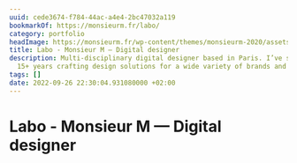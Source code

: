 ```yaml
---
uuid: cede3674-f784-44ac-a4e4-2bc47032a119
bookmarkOf: https://monsieurm.fr/labo/
category: portfolio
headImage: https://monsieurm.fr/wp-content/themes/monsieurm-2020/assets/images/share-img-monsieurm-1200x630.jpg
title: Labo - Monsieur M — Digital designer
description: Multi-disciplinary digital designer based in Paris. I’ve spent the last
  15+ years crafting design solutions for a wide variety of brands and people.
tags: []
date: 2022-09-26 22:30:04.931080000 +02:00
---
```

# Labo - Monsieur M — Digital designer

